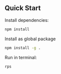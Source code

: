 ## Quick Start

Install dependencies:

```sh
npm install
```

Install as global package
```sh
npm install -g .
```

Run in terminal:
```sh
rps
```